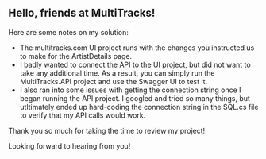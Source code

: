 ## Hello, friends at MultiTracks!

Here are some notes on my solution:

- The multitracks.com UI project runs with the changes you instructed us to make for the ArtistDetails page.
- I badly wanted to connect the API to the UI project, but did not want to take any additional time. As a result, you can simply run the MultiTracks.API project and use the Swagger UI to test it.	
- I also ran into some issues with getting the connection string once I began running the API project. I googled and tried so many things, but utltimately ended up hard-coding the connection string in the SQL.cs file to verify that my API calls would work.

Thank you so much for taking the time to review my project!

Looking forward to hearing from you!
